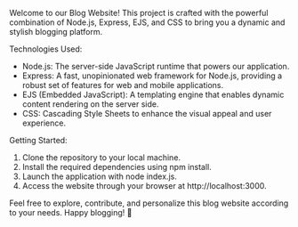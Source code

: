 Welcome to our Blog Website! 
This project is crafted with the powerful combination of Node.js, Express, EJS, and CSS to bring you a dynamic and stylish blogging platform.

Technologies Used:
* Node.js: The server-side JavaScript runtime that powers our application.
* Express: A fast, unopinionated web framework for Node.js, providing a robust set of features for web and mobile applications.
* EJS (Embedded JavaScript): A templating engine that enables dynamic content rendering on the server side.
* CSS: Cascading Style Sheets to enhance the visual appeal and user experience.

Getting Started:
1. Clone the repository to your local machine.
2. Install the required dependencies using npm install.
3. Launch the application with node index.js.
4. Access the website through your browser at http://localhost:3000.


Feel free to explore, contribute, and personalize this blog website according to your needs. Happy blogging! 🚀
